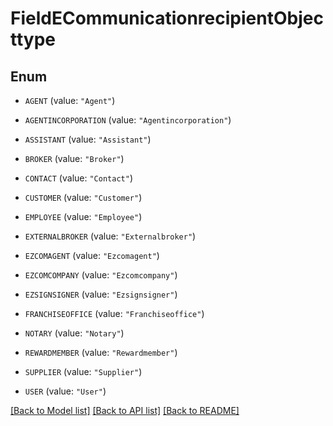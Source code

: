 # FieldECommunicationrecipientObjecttype

## Enum


* `AGENT` (value: `"Agent"`)

* `AGENTINCORPORATION` (value: `"Agentincorporation"`)

* `ASSISTANT` (value: `"Assistant"`)

* `BROKER` (value: `"Broker"`)

* `CONTACT` (value: `"Contact"`)

* `CUSTOMER` (value: `"Customer"`)

* `EMPLOYEE` (value: `"Employee"`)

* `EXTERNALBROKER` (value: `"Externalbroker"`)

* `EZCOMAGENT` (value: `"Ezcomagent"`)

* `EZCOMCOMPANY` (value: `"Ezcomcompany"`)

* `EZSIGNSIGNER` (value: `"Ezsignsigner"`)

* `FRANCHISEOFFICE` (value: `"Franchiseoffice"`)

* `NOTARY` (value: `"Notary"`)

* `REWARDMEMBER` (value: `"Rewardmember"`)

* `SUPPLIER` (value: `"Supplier"`)

* `USER` (value: `"User"`)


[[Back to Model list]](../README.md#documentation-for-models) [[Back to API list]](../README.md#documentation-for-api-endpoints) [[Back to README]](../README.md)


